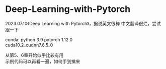 # Deep-Learning-with-Pytorch
2023.07.10《Deep Learning with Pytorch》，据说英文很棒 中文翻译很烂，尝试跟一下

conda:
    python 3.9
    pytorch 1.12.0          
    cuda10.2_cudnn7.6.5_0

从第5、6章开始似乎比较有用  
示例代码可以再看一遍，如何手到擒来